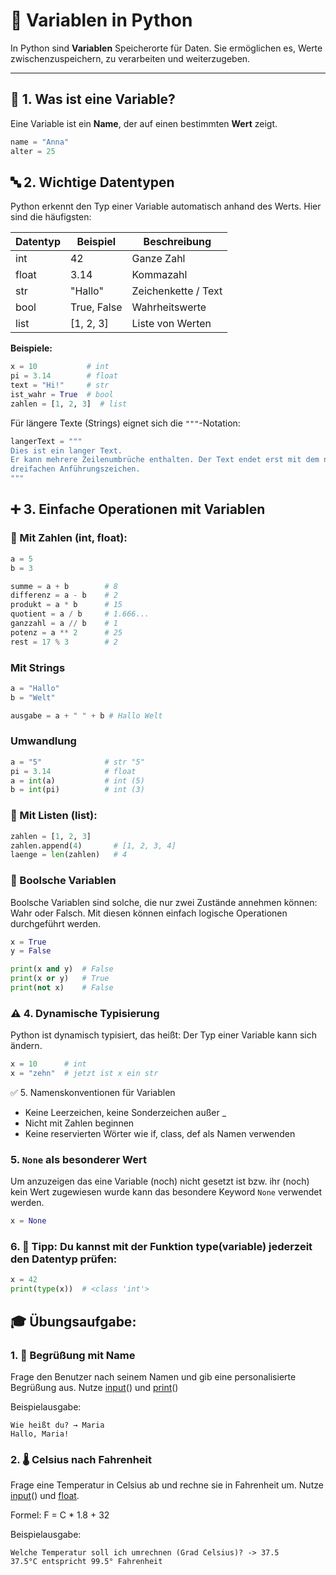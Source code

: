 # 🧠 Variablen in Python

In Python sind **Variablen** Speicherorte für Daten. Sie ermöglichen es, Werte zwischenzuspeichern, zu verarbeiten und weiterzugeben.

---

## 📝 1. Was ist eine Variable?

Eine Variable ist ein **Name**, der auf einen bestimmten **Wert** zeigt.

```python
name = "Anna"
alter = 25
```
 
## 🔤 2. Wichtige Datentypen

Python erkennt den Typ einer Variable automatisch anhand des Werts. Hier sind die häufigsten:

Datentyp | Beispiel | Beschreibung 
-- | -- | ---
int | 42 | Ganze Zahl 
float | 3.14 | Kommazahl 
str | "Hallo" | Zeichenkette / Text 
bool | True, False | Wahrheitswerte 
list | [1, 2, 3] | Liste von Werten 

**Beispiele:**
```python
x = 10           # int
pi = 3.14        # float
text = "Hi!"     # str
ist_wahr = True  # bool
zahlen = [1, 2, 3]  # list
```

Für längere Texte (Strings) eignet sich die `"""`-Notation:

```python
langerText = """
Dies ist ein langer Text. 
Er kann mehrere Zeilenumbrüche enthalten. Der Text endet erst mit dem nächsten
dreifachen Anführungszeichen. 
"""
```


## ➕ 3. Einfache Operationen mit Variablen
### 🔢 Mit Zahlen (int, float):
```python
a = 5
b = 3

summe = a + b        # 8
differenz = a - b    # 2
produkt = a * b      # 15
quotient = a / b     # 1.666...
ganzzahl = a // b    # 1
potenz = a ** 2      # 25
rest = 17 % 3        # 2
```

### Mit Strings
```python
a = "Hallo"
b = "Welt"

ausgabe = a + " " + b # Hallo Welt
```

### Umwandlung 
```python
a = "5"              # str "5"
pi = 3.14            # float
a = int(a)           # int (5)
b = int(pi)          # int (3)
```

### 📏 Mit Listen (list):
```python
zahlen = [1, 2, 3]
zahlen.append(4)       # [1, 2, 3, 4]
laenge = len(zahlen)   # 4
```

### 🎯 Boolsche Variablen
Boolsche Variablen sind solche, die nur zwei Zustände annehmen können: Wahr oder Falsch. Mit diesen können einfach logische Operationen durchgeführt werden.

```python
x = True
y = False

print(x and y)  # False
print(x or y)   # True
print(not x)    # False
```

### ⚠️ 4. Dynamische Typisierung
Python ist dynamisch typisiert, das heißt: Der Typ einer Variable kann sich ändern.
```python
x = 10      # int
x = "zehn"  # jetzt ist x ein str
```

✅ 5. Namenskonventionen für Variablen
* Keine Leerzeichen, keine Sonderzeichen außer _
* Nicht mit Zahlen beginnen
* Keine reservierten Wörter wie if, class, def als Namen verwenden

### 5. `None` als besonderer Wert
Um anzuzeigen das eine Variable (noch) nicht gesetzt ist bzw. ihr (noch) kein Wert zugewiesen wurde kann das besondere Keyword `None` verwendet werden. 

```python
x = None
```

### 6. 🧠 Tipp: Du kannst mit der Funktion type(variable) jederzeit den Datentyp prüfen:
```python
x = 42
print(type(x))  # <class 'int'>
```

## 🎓 Übungsaufgabe:
### 1. 📌 Begrüßung mit Name
Frage den Benutzer nach seinem Namen und gib eine personalisierte Begrüßung aus.
 Nutze [input](https://www.w3schools.com/python/ref_func_input.asp)() und [print](https://www.w3schools.com/python/ref_func_print.asp)()

Beispielausgabe:

    Wie heißt du? → Maria
    Hallo, Maria!

### 2. 🌡️ Celsius nach Fahrenheit
Frage eine Temperatur in Celsius ab und rechne sie in Fahrenheit um.
Nutze [input](https://www.w3schools.com/python/ref_func_input.asp)() und [float](https://www.w3schools.com/python/ref_func_float.asp).

Formel: F = C * 1.8 + 32    

Beispielausgabe:

    Welche Temperatur soll ich umrechnen (Grad Celsius)? -> 37.5
    37.5°C entspricht 99.5° Fahrenheit